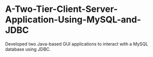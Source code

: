 # A-Two-Tier-Client-Server-Application-Using-MySQL-and-JDBC
 Developed two Java-based GUI applications to interact with a MySQL database using JDBC. 
